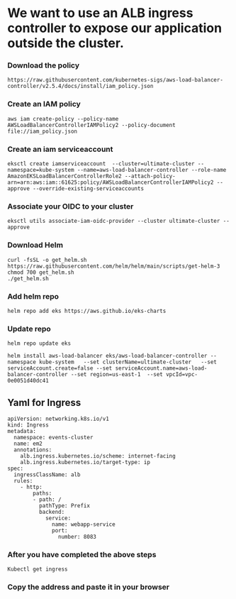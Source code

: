 # We want to use an ALB ingress controller to expose our application outside the cluster.


### Download the policy

```
https://raw.githubusercontent.com/kubernetes-sigs/aws-load-balancer-controller/v2.5.4/docs/install/iam_policy.json
```
### Create an IAM policy
```
aws iam create-policy --policy-name AWSLoadBalancerControllerIAMPolicy2 --policy-document file://iam_policy.json
```
### Create an iam serviceaccount
```
eksctl create iamserviceaccount  --cluster=ultimate-cluster --namespace=kube-system --name=aws-load-balancer-controller --role-name AmazonEKSLoadBalancerControllerRole2 --attach-policy-arn=arn:aws:iam::61625:policy/AWSLoadBalancerControllerIAMPolicy2 --approve --override-existing-serviceaccounts
```
### Associate your OIDC to your cluster 
```
eksctl utils associate-iam-oidc-provider --cluster ultimate-cluster --approve
```
### Download Helm
```
curl -fsSL -o get_helm.sh https://raw.githubusercontent.com/helm/helm/main/scripts/get-helm-3
chmod 700 get_helm.sh
./get_helm.sh
```
### Add helm repo
```
helm repo add eks https://aws.github.io/eks-charts
```
### Update repo
```
helm repo update eks
```
```
helm install aws-load-balancer eks/aws-load-balancer-controller --namespace kube-system   --set clusterName=ultimate-cluster   --set serviceAccount.create=false --set serviceAccount.name=aws-load-balancer-controller --set region=us-east-1  --set vpcId=vpc-0e0051d40dc41
``` 

## Yaml for Ingress
```
apiVersion: networking.k8s.io/v1
kind: Ingress
metadata:
  namespace: events-cluster 
  name: em2
  annotations:
    alb.ingress.kubernetes.io/scheme: internet-facing
    alb.ingress.kubernetes.io/target-type: ip
spec:
  ingressClassName: alb
  rules:
    - http:
        paths:
        - path: /
          pathType: Prefix
          backend:
            service:
              name: webapp-service 
              port:
                number: 8083
```
### After you have completed the above steps

```
Kubectl get ingress
```
### Copy the address and paste it in your browser
